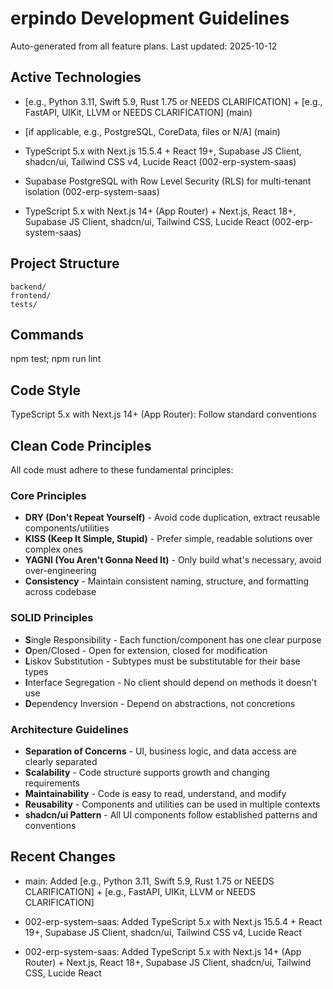 ﻿# erpindo Development Guidelines

Auto-generated from all feature plans. Last updated: 2025-10-12

## Active Technologies

- [e.g., Python 3.11, Swift 5.9, Rust 1.75 or NEEDS CLARIFICATION] + [e.g., FastAPI, UIKit, LLVM or NEEDS CLARIFICATION] (main)
- [if applicable, e.g., PostgreSQL, CoreData, files or N/A] (main)

- TypeScript 5.x with Next.js 15.5.4 + React 19+, Supabase JS Client, shadcn/ui, Tailwind CSS v4, Lucide React (002-erp-system-saas)
- Supabase PostgreSQL with Row Level Security (RLS) for multi-tenant isolation (002-erp-system-saas)

- TypeScript 5.x with Next.js 14+ (App Router) + Next.js, React 18+, Supabase JS Client, shadcn/ui, Tailwind CSS, Lucide React (002-erp-system-saas)

## Project Structure

```
backend/
frontend/
tests/
```

## Commands

npm test; npm run lint

## Code Style

TypeScript 5.x with Next.js 14+ (App Router): Follow standard conventions

## Clean Code Principles

All code must adhere to these fundamental principles:

### Core Principles

- **DRY (Don't Repeat Yourself)** - Avoid code duplication, extract reusable components/utilities
- **KISS (Keep It Simple, Stupid)** - Prefer simple, readable solutions over complex ones
- **YAGNI (You Aren't Gonna Need It)** - Only build what's necessary, avoid over-engineering
- **Consistency** - Maintain consistent naming, structure, and formatting across codebase

### SOLID Principles

- **S**ingle Responsibility - Each function/component has one clear purpose
- **O**pen/Closed - Open for extension, closed for modification
- **L**iskov Substitution - Subtypes must be substitutable for their base types
- **I**nterface Segregation - No client should depend on methods it doesn't use
- **D**ependency Inversion - Depend on abstractions, not concretions

### Architecture Guidelines

- **Separation of Concerns** - UI, business logic, and data access are clearly separated
- **Scalability** - Code structure supports growth and changing requirements
- **Maintainability** - Code is easy to read, understand, and modify
- **Reusability** - Components and utilities can be used in multiple contexts
- **shadcn/ui Pattern** - All UI components follow established patterns and conventions

## Recent Changes

- main: Added [e.g., Python 3.11, Swift 5.9, Rust 1.75 or NEEDS CLARIFICATION] + [e.g., FastAPI, UIKit, LLVM or NEEDS CLARIFICATION]

- 002-erp-system-saas: Added TypeScript 5.x with Next.js 15.5.4 + React 19+, Supabase JS Client, shadcn/ui, Tailwind CSS v4, Lucide React

- 002-erp-system-saas: Added TypeScript 5.x with Next.js 14+ (App Router) + Next.js, React 18+, Supabase JS Client, shadcn/ui, Tailwind CSS, Lucide React

<!-- MANUAL ADDITIONS START -->
<!-- MANUAL ADDITIONS END -->
